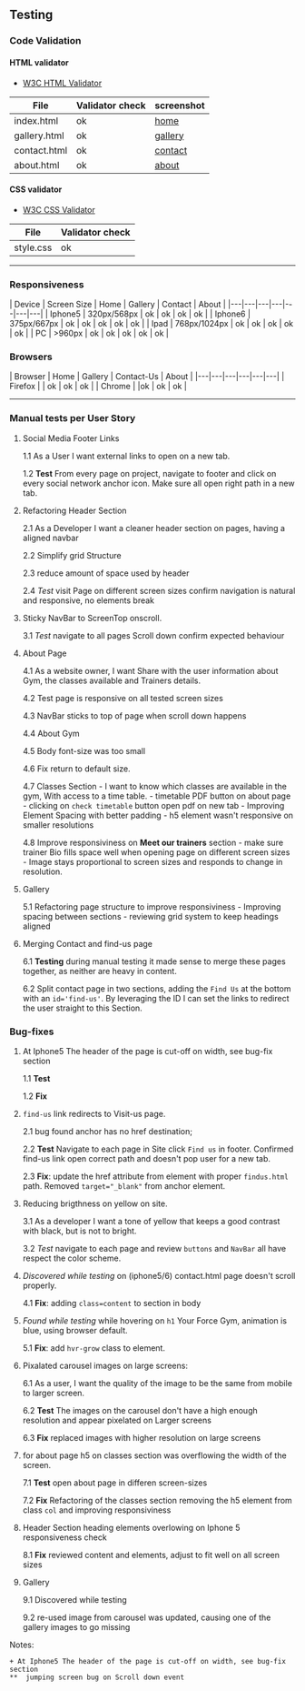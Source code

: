 ## Testing

### Code Validation

#### HTML validator
- [W3C HTML Validator](https://validator.w3.org/)

| File | Validator check  | screenshot| 
|---|---|---|
| index.html | ok | [home](https://github.com/diogo-pessoa/YourForceGym/blob/master/readme-files/testing/validator/home_validator.png)|
| gallery.html | ok | [gallery](https://github.com/diogo-pessoa/YourForceGym/blob/master/readme-files/testing/validator/gallery_validator.png)|
| contact.html |  ok | [contact](https://github.com/diogo-pessoa/YourForceGym/blob/master/readme-files/testing/validator/contact_validator.png)|
| about.html | ok | [about](https://github.com/diogo-pessoa/YourForceGym/blob/master/readme-files/testing/validator/about_validator.png)|


#### CSS validator

- [W3C CSS Validator](https://jigsaw.w3.org/css-validator/validator)
   
|File| Validator check|
|---|---|
| style.css | ok |

---

### Responsiveness

| Device | Screen Size  | Home  | Gallery |  Contact | About |
|---|---|---|---|---|---|---|
| Iphone5 | 320px/568px | ok | ok | ok | ok |
| Iphone6 | 375px/667px | ok | ok | ok | ok | ok |
| Ipad | 768px/1024px | ok | ok |  ok | ok | ok |
| PC | >960px | ok |  ok | ok | ok | ok |

### Browsers

| Browser | Home | Gallery | Contact-Us | About |
|---|---|---|---|---|---|
| Firefox |  | ok | ok | ok | 
| Chrome  |  |ok | ok | ok | 

---
### Manual tests per User Story

1. Social Media Footer Links 
   
   1.1 As a User I want external links to open on a new tab. 

   1.2 **Test** From every page on project, navigate to footer and click on every social network anchor icon. Make sure all open right path in a new tab.

2. Refactoring Header Section
    
    2.1 As a Developer I want a cleaner header section on pages, having a aligned navbar 
    
    2.2 Simplify grid Structure
    
    2.3 reduce amount of space used by header
    
    2.4 *Test* visit Page on different screen sizes confirm navigation is natural and responsive, no elements break
  
3. Sticky NavBar to ScreenTop onscroll.
    
    3.1 *Test* navigate to all pages Scroll down confirm expected behaviour

4. About Page 
 
    4.1 As a website owner, I want  Share with the user information about Gym, the classes available and Trainers details.

    4.2 Test page is responsive on all tested screen sizes
    
    4.3 NavBar sticks to top of page when scroll down happens

    4.4  About Gym 
    
    4.5 Body font-size was too small

    4.6 Fix return to default size. 
    
    4.7 Classes Section
       - I want to know which classes are available in the gym, With access to a time table.
       - timetable PDF button on about page
       - clicking on `check timetable` button open pdf on new tab
       - Improving Element Spacing with better padding
       - h5 element wasn't responsive on smaller resolutions

    4.8 Improve responsiviness on **Meet our trainers** section 
       - make sure trainer Bio fills space well when opening page on different screen sizes
       - Image stays proportional to screen sizes and responds to change in resolution.  
    
5. Gallery

    5.1 Refactoring page structure to improve responsiviness
        - Improving spacing between sections
        - reviewing grid system to keep headings aligned


6. Merging Contact and find-us page

    6.1 **Testing** during manual testing it made sense to merge these pages together, as neither are heavy in content.
    
    6.2 Split contact page in two sections, adding the `Find Us` at the bottom with an `id='find-us'`. By leveraging the ID I can set the links to redirect the user straight to this Section.

### Bug-fixes

1. At Iphone5 The header of the page is cut-off on width, see bug-fix section   
   
   1.1 **Test**
   
   1.2 **Fix** 
 
2. `find-us` link redirects to Visit-us page. 
    
    2.1 bug found anchor has no href destination;
    
    2.2 **Test** Navigate to each page in Site click `Find us` in footer. Confirmed find-us link open correct path and doesn't pop user for a new tab.
  
    2.3 **Fix**: update the href attribute from element with proper `findus.html` path. Removed `target="_blank"` from anchor element.
3. Reducing brigthness on yellow on site.
    
    3.1 As a developer I want a tone of yellow that keeps a good contrast with black, but is not to bright.
    
    3.2 *Test* navigate to each page and review `buttons` and `NavBar` all have respect the color scheme.

4. *Discovered while testing* on (iphone5/6) contact.html page doesn't scroll properly. 
    
    4.1 **Fix**:  adding `class=content` to section in body

5. *Found while testing* while hovering on `h1` Your Force Gym, animation is blue, using browser default.
    
    5.1 **Fix**: add `hvr-grow` class to element.

6. Pixalated carousel images on large screens:
    
    6.1 As a user, I want the quality of the image to be the same from mobile to larger screen.
    
    6.2 **Test** The images on the carousel don't have a high enough resolution and appear pixelated on Larger screens
    
    6.3 **Fix** replaced images with higher resolution on large screens 

7. for about page h5 on classes section was overflowing the width of the screen. 
    
    7.1 **Test** open about page in differen screen-sizes 
        
    7.2 **Fix** Refactoring of the classes section removing the h5 element from class `col` and improving responsiviness

8. Header Section heading elements overlowing on Iphone 5 responsiveness check

    8.1 **Fix** reviewed content and elements, adjust to fit well on all screen sizes

9. Gallery
    
    9.1 Discovered while testing

    9.2 re-used image from carousel was updated, causing one of the gallery images to go missing


Notes:
    
    + At Iphone5 The header of the page is cut-off on width, see bug-fix section
    **  jumping screen bug on Scroll down event
